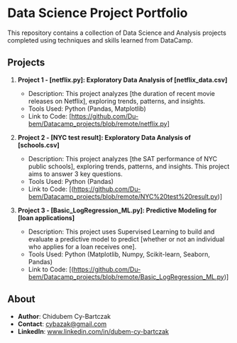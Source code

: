 # Data Science Project Portfolio

This repository contains a collection of Data Science and Analysis projects completed using techniques and skills learned from DataCamp.

## Projects

1. **Project 1 - [netflix.py]: Exploratory Data Analysis of [netflix_data.csv]**
   - Description: This project analyzes [the duration of recent movie releases on Netflix], exploring trends, patterns, and insights.
   - Tools Used: Python (Pandas, Matplotlib)
   - Link to Code: [https://github.com/Du-bem/Datacamp_projects/blob/remote/netflix.py]

2. **Project 2 - [NYC test result]: Exploratory Data Analysis of [schools.csv]**
   - Description: This project analyzes [the SAT performance of NYC public schools], exploring trends, patterns, and insights. This project aims to answer 3 key questions.
   - Tools Used: Python (Pandas)
   - Link to Code: [(https://github.com/Du-bem/Datacamp_projects/blob/remote/NYC%20test%20result.py)]

3. **Project 3 - [Basic_LogRegression_ML.py]: Predictive Modeling for [loan applications]**
   - Description: This project uses Supervised Learning to build and evaluate a predictive model to predict [whether or not an individual who applies for a loan receives one].
   - Tools Used: Python (Matplotlib, Numpy, Scikit-learn, Seaborn, Pandas)
   - Link to Code: [(https://github.com/Du-bem/Datacamp_projects/blob/remote/Basic_LogRegression_ML.py)]


## About

- **Author**: Chidubem Cy-Bartczak
- **Contact**: cybazak@gmail.com
- **LinkedIn**: www.linkedin.com/in/dubem-cy-bartczak
